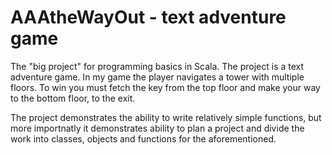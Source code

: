 # AAAtheWayOut - text adventure game

The "big project" for programming basics in Scala. The project is a text adventure game. In my game the player navigates a tower with multiple floors. To win you must fetch the key from the top floor and make your way to the bottom floor, to the exit.

The project demonstrates the ability to write relatively simple functions, but more importnatly it demonstrates ability to plan a project and divide the work into classes, objects and functions for the aforementioned.

